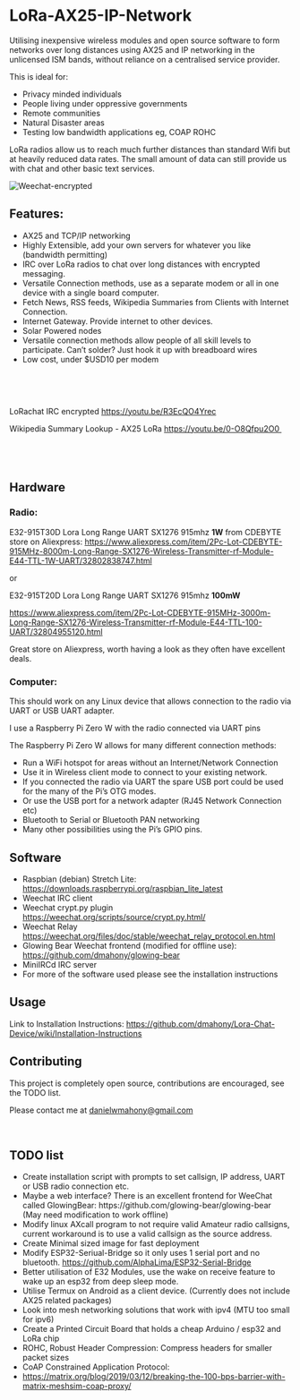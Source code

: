 <h1>LoRa-AX25-IP-Network</h1>
<p>Utilising inexpensive wireless modules and open source software to form networks over long distances using AX25 and IP networking in the unlicensed ISM bands, without reliance on a centralised service provider.</p>
<p>This is ideal for:</p>
<ul>
<li>Privacy minded individuals</li>
<li>People living under oppressive governments</li>
<li>Remote communities</li>
<li>Natural Disaster areas</li>
<li>Testing low bandwidth applications eg, COAP ROHC</li>
</ul>
<p>LoRa radios allow us to reach much further distances than standard Wifi but at heavily reduced data rates. The small amount of data can still provide us with chat and other basic text services.</p>
<img src="https://i.imgur.com/3t4fcat.png" alt="Weechat-encrypted"> 
<h2>Features:</h2>
<ul>
<li>AX25 and TCP/IP networking</li>
<li>Highly Extensible, add your own servers for whatever you like (bandwidth permitting)</li>
<li>IRC over LoRa radios to chat over long distances with encrypted messaging.</li>
<li>Versatile Connection methods, use as a separate modem or all in one device with a single board computer.</li>
<li>Fetch News, RSS feeds, Wikipedia Summaries from Clients with Internet Connection.</li>
<li>Internet Gateway. Provide internet to other devices.</li>
<li>Solar Powered nodes</li>
<li>Versatile connection methods allow people of all skill levels to participate. Can&rsquo;t solder? Just hook it up with breadboard wires</li>
<li>Low cost, under $USD10 per modem</li>
</ul>
<p>&nbsp;</p>
<p>&nbsp;</p>
<p>LoRachat IRC encrypted <a href="https://youtu.be/R3EcQO4Yrec ">https://youtu.be/R3EcQO4Yrec </a></p>
<p>Wikipedia Summary Lookup - AX25 LoRa <a href="https://youtu.be/0-O8Qfpu2O0 ">https://youtu.be/0-O8Qfpu2O0 </a>&nbsp;</p>
<h2>&nbsp;</h2>
<h2>Hardware</h2>
<h3>Radio:</h3>
<p>E32-915T30D Lora Long Range UART SX1276 915mhz <strong>1W</strong> from CDEBYTE store on Aliexpress: <a href="https://www.aliexpress.com/item/2Pc-Lot-CDEBYTE-915MHz-8000m-Long-Range-SX1276-Wireless-Transmitter-rf-Module-E44-TTL-1W-UART/32802838747.html ">https://www.aliexpress.com/item/2Pc-Lot-CDEBYTE-915MHz-8000m-Long-Range-SX1276-Wireless-Transmitter-rf-Module-E44-TTL-1W-UART/32802838747.html </a></p>
<p>or</p>
<p>E32-915T20D Lora Long Range UART SX1276 915mhz <strong>100mW</strong></p>
<p><a href="https://www.aliexpress.com/item/2Pc-Lot-CDEBYTE-915MHz-3000m-Long-Range-SX1276-Wireless-Transmitter-rf-Module-E44-TTL-100-UART/32804955120.html">https://www.aliexpress.com/item/2Pc-Lot-CDEBYTE-915MHz-3000m-Long-Range-SX1276-Wireless-Transmitter-rf-Module-E44-TTL-100-UART/32804955120.html</a></p>
<p>Great store on Aliexpress, worth having a look as they often have excellent deals.</p>
<h3>Computer:</h3>
<p>This should work on any Linux device that allows connection to the radio via UART or USB UART adapter.</p>
<p>I use a Raspberry Pi Zero W with the radio connected via UART pins</p>
<p>The Raspberry Pi Zero W allows for many different connection methods:</p>
<ul>
<li>Run a WiFi hotspot for areas without an Internet/Network Connection</li>
<li>Use it in Wireless client mode to connect to your existing network.</li>
<li>If you connected the radio via UART the spare USB port could be used for the many of the Pi&rsquo;s OTG modes.</li>
<li>Or use the USB port for a network adapter (RJ45 Network Connection etc)</li>
<li>Bluetooth to Serial or Bluetooth PAN networking</li>
<li>Many other possibilities using the Pi&rsquo;s GPIO pins.</li>
</ul>
<h2>Software</h2>
<ul>
<li>Raspbian (debian) Stretch Lite: <a href="https://downloads.raspberrypi.org/raspbian_lite_latest ">https://downloads.raspberrypi.org/raspbian_lite_latest </a></li>
<li>Weechat IRC client</li>
<li>Weechat crypt.py plugin <a href="https://weechat.org/scripts/source/crypt.py.html/ ">https://weechat.org/scripts/source/crypt.py.html/ </a></li>
<li>Weechat Relay <a href="https://weechat.org/files/doc/stable/weechat_relay_protocol.en.html">https://weechat.org/files/doc/stable/weechat_relay_protocol.en.html</a></li>
<li>Glowing Bear Weechat frontend (modified for offline use): <a href="https://github.com/dmahony/glowing-bear">https://github.com/dmahony/glowing-bear</a></li>
<li>MiniIRCd IRC server</li>
<li>For more of the software used please see the installation instructions</li>
</ul>
<h2>Usage</h2>
<p>Link to Installation Instructions: <a href="https://github.com/dmahony/Lora-Chat-Device/wiki/Installation-Instructions ">https://github.com/dmahony/Lora-Chat-Device/wiki/Installation-Instructions </a></p>
<h2>Contributing</h2>
<p>This project is completely open source, contributions are encouraged, see the TODO list.</p>
<p>Please contact me at <a href="mailto:danielwmahony@gmail.com ">danielwmahony@gmail.com </a></p>
<p>&nbsp;</p>
<h2>TODO list</h2>
<ul>
<li>Create installation script with prompts to set callsign, IP address, UART or USB radio connection etc.</li>
<li>Maybe a web interface? There is an excellent frontend for WeeChat called GlowingBear: https://github.com/glowing-bear/glowing-bear (May need modification to work offline)</li>
<li>Modify linux AXcall program to not require valid Amateur radio callsigns, current workaround is to use a valid callsign as the source address.</li>
<li>Create Minimal sized image for fast deployment</li>
<li>Modify ESP32-Seriual-Bridge so it only uses 1 serial port and no bluetooth. <a href="https://github.com/AlphaLima/ESP32-Serial-Bridge">https://github.com/AlphaLima/ESP32-Serial-Bridge</a></li>
<li>Better utilisation of E32 Modules, use the wake on receive feature to wake up an esp32 from deep sleep mode.</li>
<li>Utilise Termux on Android as a client device. (Currently does not include AX25 related packages)</li>
<li>Look into mesh networking solutions that work with ipv4 (MTU too small for ipv6)</li>
<li>Create a Printed Circuit Board that holds a cheap Arduino / esp32 and LoRa chip</li>
<li>ROHC, Robust Header Compression: Compress headers for smaller packet sizes</li>
<li>CoAP Constrained Application Protocol:</li>
<li><a href="https://matrix.org/blog/2019/03/12/breaking-the-100-bps-barrier-with-matrix-meshsim-coap-proxy/">https://matrix.org/blog/2019/03/12/breaking-the-100-bps-barrier-with-matrix-meshsim-coap-proxy/</a></li>
</ul>
